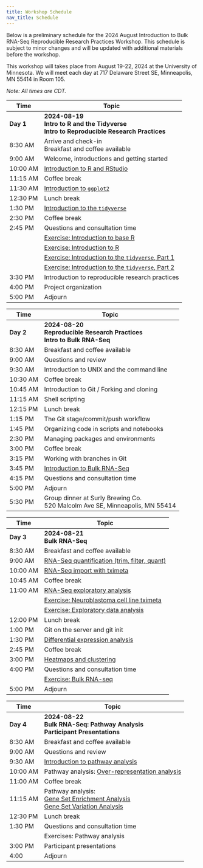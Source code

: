 ```yaml
---
title: Workshop Schedule
nav_title: Schedule
---
```


<!--See an example from a past remote workshop here: https://github.com/AlexsLemonade/2023-may-training/blob/main/workshop/SCHEDULE.md -->
<!--See an example from a past in-person workshop here: https://github.com/AlexsLemonade/2023-june-training/blob/main/workshop/SCHEDULE.md -->
Below is a preliminary schedule for the 2024 August Introduction to Bulk RNA-Seq Reproducible Research Practices Workshop.
This schedule is subject to minor changes and will be updated with additional materials before the workshop.

This workshop will takes place from August 19-22, 2024 at the University of Minnesota.
We will meet each day at 717 Delaware Street SE,
Minneapolis, MN 55414 in Room 105.

*Note: All times are CDT.*



| Time        | Topic                                          | 
|-------------|------------------------------------------------|
| **Day 1**   | **2024-08-19 <br> Intro to R and the Tidyverse <br> Intro to Reproducible Research Practices**|
| 8:30 AM     | Arrive and check-in <br> Breakfast and coffee available | 
| 9:00 AM    | Welcome, introductions and getting started |
| 10:00 AM     | [Introduction to R and RStudio](https://htmlpreview.github.io/?https://github.com/AlexsLemonade/training-modules/blob/{{site.release_tag}}/intro-to-R-tidyverse/01-intro_to_base_R.nb.html) | 
| 11:15 AM   | Coffee break |
| 11:30 AM     | [Introduction to `ggplot2`](https://htmlpreview.github.io/?https://github.com/AlexsLemonade/training-modules/blob/{{site.release_tag}}/intro-to-R-tidyverse/02-intro_to_ggplot2.nb.html) | 
| 12:30 PM     | Lunch break | 
| 1:30 PM     | [Introduction to the `tidyverse`](https://htmlpreview.github.io/?https://github.com/AlexsLemonade/training-modules/blob/{{site.release_tag}}/intro-to-R-tidyverse/03-intro_to_tidyverse.nb.html) |
| 2:30 PM     | Coffee break |
| 2:45 PM     | Questions and consultation time | 
|             | [Exercise: Introduction to base R](https://github.com/AlexsLemonade/training-modules/blob/{{site.release_tag}}/intro-to-R-tidyverse/exercise_01-intro_to_base_R.Rmd)  | 
|             | [Exercise: Introduction to R](https://github.com/AlexsLemonade/training-modules/blob/{{site.release_tag}}/intro-to-R-tidyverse/exercise_02-intro_to_R.Rmd)  | 
|             | [Exercise: Introduction to the `tidyverse`, Part 1](https://github.com/AlexsLemonade/training-modules/blob/{{site.release_tag}}/intro-to-R-tidyverse/exercise_03a-intro_to_tidyverse.Rmd)  | 
|             | [Exercise: Introduction to the `tidyverse`, Part 2](https://github.com/AlexsLemonade/training-modules/blob/{{site.release_tag}}/intro-to-R-tidyverse/exercise_03b-intro_to_tidyverse.Rmd)  | 
| 3:30  PM    | Introduction to reproducible research practices |
| 4:00  PM    | Project organization  |
| 5:00  PM    | Adjourn |

| Time        | Topic                                          | 
|-------------|------------------------------------------------|
| **Day 2**   | **2024-08-20 <br> Reproducible Research Practices <br> Intro to Bulk RNA-Seq**  |
| 8:30 AM     | Breakfast and coffee available |
| 9:00 AM     | Questions and review |
| 9:30 AM     | Introduction to UNIX and the command line |
| 10:30 AM    | Coffee break |
| 10:45 AM    | Introduction to Git / Forking and cloning |
| 11:15 AM    | Shell scripting |
| 12:15 PM    | Lunch break |
| 1:15 PM     | The Git stage/commit/push workflow |
| 1:45 PM     | Organizing code in scripts and notebooks |
| 2:30 PM     | Managing packages and environments |
| 3:00 PM     | Coffee break |
| 3:15 PM     | Working with branches in Git |
| 3:45 PM     | [Introduction to Bulk RNA-Seq](https://github.com/AlexsLemonade/training-modules/blob/{{site.release_tag}}/RNA-seq/README.md) |
| 4:15 PM     | Questions and consultation time |
| 5:00  PM    | Adjourn |
| 5:30 PM     | Group dinner at Surly Brewing Co. <br> 520 Malcolm Ave SE, Minneapolis, MN 55414 |

| Time        | Topic                                          | 
|-------------|------------------------------------------------|
| **Day 3**   | **2024-08-21 <br> Bulk RNA-Seq**  |
| 8:30 AM     | Breakfast and coffee available |
| 9:00 AM     | [RNA-Seq quantification (trim, filter, quant)](https://htmlpreview.github.io/?https://github.com/AlexsLemonade/training-modules/blob/{{site.release_tag}}/RNA-seq/01-qc_trim_quant.nb.html) |
| 10:00 AM    | [RNA-Seq import with tximeta]((https://htmlpreview.github.io/?https://github.com/AlexsLemonade/training-modules/blob/{{site.release_tag}}/RNA-seq/02-gastric_cancer_tximeta.nb.html)) |
| 10:45 AM    | Coffee break |
| 11:00 AM    | [RNA-Seq exploratory analysis]((https://htmlpreview.github.io/?https://github.com/AlexsLemonade/training-modules/blob/{{site.release_tag}}/RNA-seq/03-gastric_cancer_exploratory.nb.html)) |
|             | [Exercise: Neuroblastoma cell line tximeta](https://htmlpreview.github.io/?https://github.com/AlexsLemonade/training-modules/blob/{{site.release_tag}}/RNA-seq/04-nb_cell_line_tximeta.nb.html) |
|             | [Exercise: Exploratory data analysis](https://github.com/AlexsLemonade/training-modules/blob/{{site.release_tag}}/RNA-seq/exercise_01-exploratory_data_analysis.Rmd) | 
| 12:00 PM    | Lunch break |
| 1:00 PM     | Git on the server and git init | 
| 1:30 PM     | [Differential expression analysis](https://htmlpreview.github.io/?https://github.com/AlexsLemonade/training-modules/blob/{{site.release_tag}}/RNA-seq/05-nb_cell_line_DESeq2.nb.html) |
| 2:45 PM     | Coffee break |
| 3:00 PM     | [Heatmaps and clustering](https://htmlpreview.github.io/?https://github.com/AlexsLemonade/training-modules/blob/{{site.release_tag}}/RNA-seq/06-openpbta_heatmap.nb.html) |
| 4:00 PM     | Questions and consultation time |
|             | [Exercise: Bulk RNA-seq](https://github.com/AlexsLemonade/training-modules/blob/{{site.release_tag}}/RNA-seq/exercise_02-bulk_rnaseq.Rmd) | 
| 5:00  PM    | Adjourn |

| Time        | Topic                                          | 
|-------------|------------------------------------------------|
| **Day 4**   | **2024-08-22 <br> Bulk RNA-Seq: Pathway Analysis <br> Participant Presentations** |
| 8:30 AM     | Breakfast and coffee available |
| 9:00 AM     | Questions and review |
| 9:30 AM     | [Introduction to pathway analysis](https://github.com/AlexsLemonade/training-modules/blob/{{site.release_tag}}/pathway-analysis/README.md) |
| 10:00 AM    | Pathway analysis: [Over-representation analysis](https://htmlpreview.github.io/?https://github.com/AlexsLemonade/training-modules/blob/{{site.release_tag}}/pathway-analysis/01-overrepresentation_analysis.nb.html) |
| 11:00 AM    | Coffee break |
| 11:15 AM    | Pathway analysis: <br> [Gene Set Enrichment Analysis](https://htmlpreview.github.io/?https://github.com/AlexsLemonade/training-modules/blob/{{site.release_tag}}/pathway-analysis/02-gene_set_enrichment_analysis.nb.html) <br> [Gene Set Variation Analysis](https://htmlpreview.github.io/?https://github.com/AlexsLemonade/training-modules/blob/{{site.release_tag}}/pathway-analysis/03-gene_set_variation_analysis.nb.html) |
| 12:30 PM    | Lunch break |
| 1:30 PM     | Questions and consultation time |
|             | Exercises: Pathway analysis| 
| 3:00 PM     | Participant presentations |
| 4:00        | Adjourn   |
